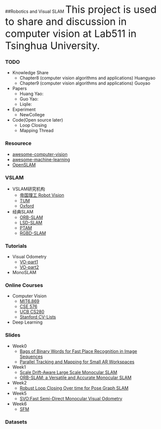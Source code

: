 ##Robotics and Visual SLAM 
<font size=6>This project is used to share and discussion in computer vision at Lab511 in Tsinghua University.</font>

###   TODO
+	Knowledge Share
	* Chapter8 (computer vision algorithms and applications)  Huangyao
	* Chapter9 (computer vision algorithms and applications)  Guoyao
+	Papers
	*	Huang Yao:  
	*	Guo Yao: 
	*	Liqile:
+	Experiment
	*	NewCollege
+	Code(Open source later)
	*	Loop Closing
	*	Mapping Thread


### Resourece
*	[awesome-computer-vision](https://github.com/jbhuang0604/awesome-computer-vision)
*	[awesome-machine-learning](https://github.com/josephmisiti/awesome-machine-learning)
*	[OpenSLAM](https://openslam.org/)

<!--http://rpg.ifi.uzh.ch/software_datasets.html
http://rpg.ifi.uzh.ch/publications.html -->

### VSLAM
*	VSLAM研究机构
	+ [帝国理工 Robot Vision](http://wp.doc.ic.ac.uk/robotvision/publications/)
	+ [TUM](http://vision.in.tum.de/research)
	+ [Oxford](http://www.robots.ox.ac.uk/)
*	经典SLAM
	*	[ORB-SLAM](http://webdiis.unizar.es/~raulmur/orbslam/)
	*	[LSD-SLAM](http://vision.in.tum.de/research/vslam/lsdslam)
	*	[PTAM](http://www.robots.ox.ac.uk/~gk/PTAM/)
	*	[RGBD-SLAM](http://felixendres.github.io/rgbdslam_v2/)      
	
### Tutorials
*	Visual Odometry
	+	[VO-part1](papers/VO_part1.pdf)
	+	[VO-part2](papers/VO_part2.pdf)
*	MonoSLAM     

### Online Courses
*	Computer Vision    
	+	[MIT6.869](http://people.csail.mit.edu/torralba/courses/6.869/6.869.computervision.htm)
	+	[CSE 576](http://courses.cs.washington.edu/courses/cse576/15sp/)
	+	[UCB CS280](http://www.eecs.berkeley.edu/~trevor/CS280.html)
	+	[Stanford CV-Lists](http://vision.stanford.edu/teaching.html)	
*	Deep Learning     

### Slides
*	Week0
	+	[Bags of Binary Words for Fast Place Recognition in Image Sequences](slides/Week0-hy-0907.pdf)
	+	[Parallel Tracking and Mapping for Small AR Workspaces](slides/week0-guoyao-PTAM.pdf)
*	Week1
	+	[Scale Drift-Aware Large Scale Monocular SLAM](slides/Week1-hy-0915.pdf)
	+	[ORB-SLAM: a Versatile and Accurate Monocular SLAM](slides/Week1-lql-0915.pdf)		
*	Week2
	+	[Robust Loop Closing Over time for Pose Graph SLAM](slide/Week2-hy-09-23)   
*	Week5
	+	[SVO:Fast Semi-Direct Monocular Visual Odometry](slides/Week5-hy-1023.pdf)
*	Week6
	+	[SFM](slides/Week6-hy-SFM)

###  Datasets
